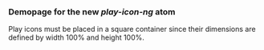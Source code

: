 ### Demopage for the new _play-icon-ng_ atom

Play icons must be placed in a square container since their dimensions are defined by width 100% and height 100%.